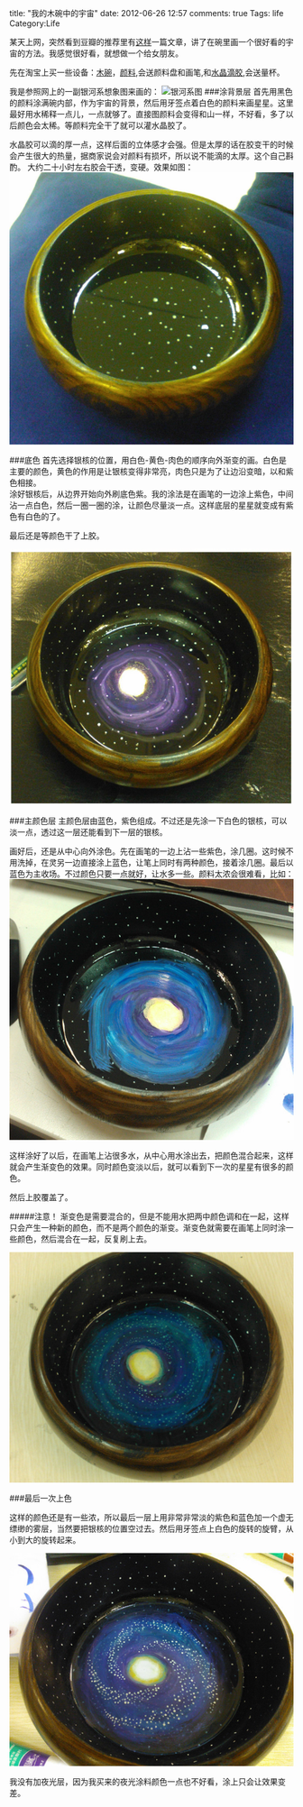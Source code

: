 title: "我的木碗中的宇宙"
date: 2012-06-26 12:57
comments: true
Tags: life
Category:Life 


某天上网，突然看到豆瓣的推荐里有[这样](http://www.douban.com/group/topic/28764390/)一篇文章，讲了在碗里画一个很好看的宇宙的方法。我感觉很好看，就想做一个给女朋友。

先在淘宝上买一些设备：[木碗](http://trade.taobao.com/trade/detail/tradeSnap.htm?tradeID=169551961541722)，[颜料](http://trade.taobao.com/trade/detail/tradeSnap.htm?tradeID=133675131561722),会送颜料盘和画笔,和[水晶滴胶](http://trade.taobao.com/trade/detail/tradeSnap.htm?tradeID=169545961751722),会送量杯。

我是参照网上的一副银河系想象图来画的：
![银河系图](http://scitech.people.com.cn/mediafile/200901/08/F200901080855162169116821.jpg)
###涂背景层
首先用黑色的颜料涂满碗内部，作为宇宙的背景，然后用牙签点着白色的颜料来画星星。这里最好用水稀释一点儿，一点就够了。直接图颜料会变得和山一样，不好看，多了以后颜色会太稀。等颜料完全干了就可以灌水晶胶了。

水晶胶可以滴的厚一点，这样后面的立体感才会强。但是太厚的话在胶变干的时候会产生很大的热量，据商家说会对颜料有损坏，所以说不能滴的太厚。这个自己斟酌。
大约二十小时左右胶会干透，变硬。效果如图：
![背景层](/image/WP_000194.jpg)

###底色
首先选择银核的位置，用白色-黄色-肉色的顺序向外渐变的画。白色是主要的颜色，黄色的作用是让银核变得非常亮，肉色只是为了让边沿变暗，以和紫色相接。  
涂好银核后，从边界开始向外刷底色紫。我的涂法是在画笔的一边涂上紫色，中间沾一点白色，然后一圈一圈的涂，让颜色尽量淡一点。这样底层的星星就变成有紫色有白色的了。

最后还是等颜色干了上胶。

![第二层的效果](/image/WP_000200.jpg)

###主颜色层
主颜色层由蓝色，紫色组成。不过还是先涂一下白色的银核，可以淡一点，透过这一层还能看到下一层的银核。

画好后，还是从中心向外涂色。先在画笔的一边上沾一些紫色，涂几圈。这时候不用洗掉，在灵另一边直接涂上蓝色，让笔上同时有两种颜色，接着涂几圈。最后以蓝色为主收场。不过颜色只要一点就好，让水多一些。颜料太浓会很难看，比如：   
![颜色浓了点](/image/WP_000211.jpg)

这样涂好了以后，在画笔上沾很多水，从中心用水涂出去，把颜色混合起来，这样就会产生渐变色的效果。同时颜色变淡以后，就可以看到下一次的星星有很多的颜色。

然后上胶覆盖了。

#####注意！
渐变色是需要混合的，但是不能用水把两中颜色调和在一起，这样只会产生一种新的颜色，而不是两个颜色的渐变。渐变色就需要在画笔上同时涂一些颜色，然后混合在一起，反复刷上去。

![半成品](/image/WP_000220.jpg)

###最后一次上色

这样的颜色还是有一些浓，所以最后一层上用非常非常淡的紫色和蓝色加一个虚无缥缈的雾层，当然要把银核的位置空过去。然后用牙签点上白色的旋转的旋臂，从小到大的旋转起来。

![最后一层](/image/WP_000226.jpg)

我没有加夜光层，因为我买来的夜光涂料颜色一点也不好看，涂上只会让效果变差。
